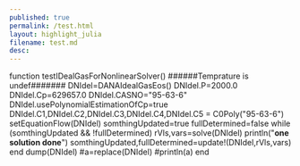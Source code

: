 ```yaml
---
published: true
permalink: /test.html
layout: highlight_julia
filename: test.md
desc: 
---
```


function testIDealGasForNonlinearSolver()
  ######Temprature is undef#######
  DNIdel=DANAIdealGasEos()
  DNIdel.P=2000.0
  DNIdel.Cp=629657.0
  DNIdel.CASNO="95-63-6"
  DNIdel.usePolynomialEstimationOfCp=true
  DNIdel.C1,DNIdel.C2,DNIdel.C3,DNIdel.C4,DNIdel.C5 = C0Poly("95-63-6")
  setEquationFlow(DNIdel)
  somthingUpdated=true
  fullDetermined=false
  while (somthingUpdated && !fullDetermined)
    rVls,vars=solve(DNIdel)
    println("************one solution done************")
    somthingUpdated,fullDetermined=update!(DNIdel,rVls,vars)
  end
  dump(DNIdel)
  #a=replace(DNIdel)
  #println(a)
end
